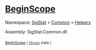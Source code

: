 # [BeginScope](./SimpleConsoleLogger-100664039.md)

Namespace: [SigStat]() > [Common](./../../README.md) > [Helpers](./../README.md)

Assembly: SigStat.Common.dll

<sub>[BeginScope](./SimpleConsoleLogger-100664039.md) ( [`TState`](./SimpleConsoleLogger-100664039.md) state )</sub>&nbsp; &nbsp; &nbsp; &nbsp; &nbsp; &nbsp; &nbsp; &nbsp; &nbsp;<sub></sub>
